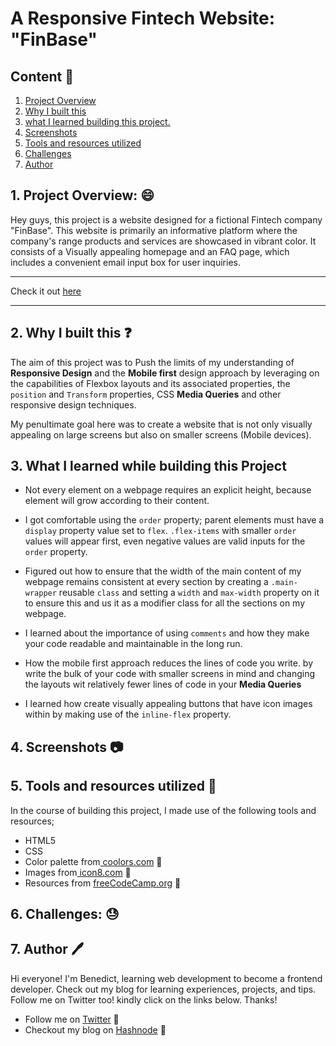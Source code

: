 # A Responsive Fintech Website: "FinBase"

## Content :link:
1. [Project Overview](##1-project-overview)
2. [Why I built this](##2-why-did-i-build-this)
3. [what I learned building this project.](##3-what-i-learnt-from-building-this-project)
4. [Screenshots](##4-screenshots)
5. [Tools and resources utilized](#5-tools-and-resources)
6. [Challenges](#6-challenges)
7. [Author](#7-author)


## 1. Project Overview: :smile:
Hey guys, this project is a website designed for a fictional Fintech company "FinBase". This website is primarily an informative platform where the company's range products and services  are showcased in vibrant color. It consists of a Visually appealing homepage and an FAQ page, which includes a convenient email input box for user inquiries.

***

Check it out [here](https://finbase.netlify.app)

***

## 2. Why I built this :question:
The aim of this project was to Push the limits of my understanding of **Responsive Design** and the **Mobile first** design approach by leveraging on the capabilities of Flexbox  layouts and its associated properties, the `position` and `Transform` properties, CSS **Media Queries** and other responsive design techniques.  
 
My penultimate goal here was to create a website that is not only visually appealing on large screens but also on smaller screens (Mobile devices).

## 3. What I learned while building this Project

- Not every element on a webpage requires an explicit height, because element will grow according to their content.
- I got comfortable using the `order` property; parent elements must have a `display` property value set to `flex`. `.flex-items` with smaller `order` values will appear first, even negative values are valid inputs for the `order` property.
- Figured out how to ensure that the width of the main content of my webpage remains consistent at every section by creating a `.main-wrapper` reusable  `class` and setting a `width` and `max-width` property on it to ensure this and us it as a modifier class for all the sections on my webpage.
- I learned about the importance of using `comments` and how they make your code readable and maintainable in the long run.

- How the mobile first approach reduces the lines of code you write. by write the bulk of your code with smaller screens in mind and changing the layouts wit relatively fewer lines of code in your **Media Queries**

-  I learned how create visually appealing buttons that have icon images within by making use of the `inline-flex` property.


## 4. Screenshots :camera:

## 5. Tools and resources utilized :wrench:

In the course of building this project, I made use of the following tools and resources;
- HTML5 
- CSS
- Color palette from[ coolors.com](https://coolors.co/) :link:
- Images from[ icon8.com](https://icons8.com/) :link:
- Resources from [freeCodeCamp.org](https://www.freecodecamp.org/) :link:


## 6. Challenges: :sweat:


## 7. Author :pen:
 
Hi everyone! I'm Benedict, learning web development to become a frontend developer. Check out my blog for learning experiences, projects, and tips. Follow me on Twitter too! 
kindly click on the links below. Thanks!

- Follow me on [Twitter](https://twitter.com/CodewithNtaji) :link:
- Checkout my blog on [Hashnode](https://benneythedev.hashnode.dev/) :book:
